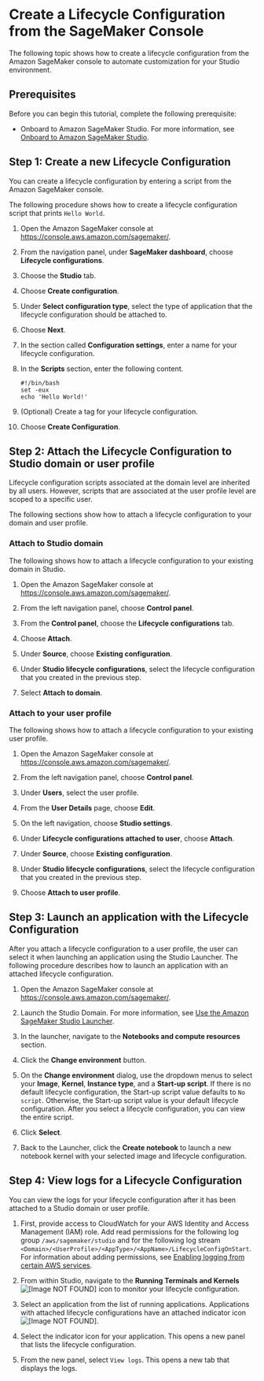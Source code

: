 # Create a Lifecycle Configuration from the SageMaker Console<a name="studio-lcc-create-console"></a>

The following topic shows how to create a lifecycle configuration from the Amazon SageMaker console to automate customization for your Studio environment\.

## Prerequisites<a name="studio-lcc-create-console-prerequisites"></a>

Before you can begin this tutorial, complete the following prerequisite:
+ Onboard to Amazon SageMaker Studio\. For more information, see [Onboard to Amazon SageMaker Studio](https://docs.aws.amazon.com/sagemaker/latest/dg/gs-studio-onboard.html)\.

## Step 1: Create a new Lifecycle Configuration<a name="studio-lcc-create-console-step1"></a>

You can create a lifecycle configuration by entering a script from the Amazon SageMaker console\.

The following procedure shows how to create a lifecycle configuration script that prints `Hello World`\.

1. Open the Amazon SageMaker console at [https://console\.aws\.amazon\.com/sagemaker/](https://console.aws.amazon.com/sagemaker/)\.

1. From the navigation panel, under **SageMaker dashboard**, choose **Lifecycle configurations**\.

1. Choose the **Studio** tab\.

1. Choose **Create configuration**\.

1. Under **Select configuration type**, select the type of application that the lifecycle configuration should be attached to\.

1. Choose **Next**\.

1. In the section called **Configuration settings**, enter a name for your lifecycle configuration\.

1. In the **Scripts** section, enter the following content\.

   ```
   #!/bin/bash
   set -eux
   echo 'Hello World!'
   ```

1. \(Optional\) Create a tag for your lifecycle configuration\.

1. Choose **Create Configuration**\.

## Step 2: Attach the Lifecycle Configuration to Studio domain or user profile<a name="studio-lcc-create-console-step2"></a>

Lifecycle configuration scripts associated at the domain level are inherited by all users\. However, scripts that are associated at the user profile level are scoped to a specific user\. 

The following sections show how to attach a lifecycle configuration to your domain and user profile\.

### Attach to Studio domain<a name="studio-lcc-create-console-step2-domain"></a>

The following shows how to attach a lifecycle configuration to your existing domain in Studio\.

1. Open the Amazon SageMaker console at [https://console\.aws\.amazon\.com/sagemaker/](https://console.aws.amazon.com/sagemaker/)\.

1. From the left navigation panel, choose **Control panel**\.

1. From the **Control panel**, choose the **Lifecycle configurations** tab\.

1. Choose **Attach**\.

1. Under **Source**, choose **Existing configuration**\.

1. Under **Studio lifecycle configurations**, select the lifecycle configuration that you created in the previous step\.

1. Select **Attach to domain**\.

### Attach to your user profile<a name="studio-lcc-create-console-step2-userprofile"></a>

The following shows how to attach a lifecycle configuration to your existing user profile\.

1. Open the Amazon SageMaker console at [https://console\.aws\.amazon\.com/sagemaker/](https://console.aws.amazon.com/sagemaker/)\.

1. From the left navigation panel, choose **Control panel**\.

1. Under **Users**, select the user profile\.

1. From the **User Details** page, choose **Edit**\.

1. On the left navigation, choose **Studio settings**\.

1. Under **Lifecycle configurations attached to user**, choose **Attach**\.

1. Under **Source**, choose **Existing configuration**\.

1. Under **Studio lifecycle configurations**, select the lifecycle configuration that you created in the previous step\.

1. Choose **Attach to user profile**\.

## Step 3: Launch an application with the Lifecycle Configuration<a name="studio-lcc-create-console-step3"></a>

After you attach a lifecycle configuration to a user profile, the user can select it when launching an application using the Studio Launcher\. The following procedure describes how to launch an application with an attached lifecycle configuration\.

1. Open the Amazon SageMaker console at [https://console\.aws\.amazon\.com/sagemaker/](https://console.aws.amazon.com/sagemaker/)\.

1. Launch the Studio Domain\. For more information, see [Use the Amazon SageMaker Studio Launcher](studio-launcher.md)\.

1. In the launcher, navigate to the **Notebooks and compute resources** section\. 

1. Click the **Change environment** button\.

1. On the **Change environment** dialog, use the dropdown menus to select your **Image**, **Kernel**, **Instance type**, and a **Start\-up script**\. If there is no default lifecycle configuration, the Start\-up script value defaults to `No script`\. Otherwise, the Start\-up script value is your default lifecycle configuration\. After you select a lifecycle configuration, you can view the entire script\.

1. Click **Select**\.

1. Back to the Launcher, click the **Create notebook** to launch a new notebook kernel with your selected image and lifecycle configuration\.

## Step 4: View logs for a Lifecycle Configuration<a name="studio-lcc-create-console-step4"></a>

You can view the logs for your lifecycle configuration after it has been attached to a Studio domain or user profile\. 

1. First, provide access to CloudWatch for your AWS Identity and Access Management \(IAM\) role\. Add read permissions for the following log group `/aws/sagemaker/studio` and for the following log stream `<Domain>/<UserProfile>/<AppType>/<AppName>/LifecycleConfigOnStart`\. For information about adding permissions, see [Enabling logging from certain AWS services](https://docs.aws.amazon.com/AmazonCloudWatch/latest/logs/AWS-logs-and-resource-policy.html)\.

1. From within Studio, navigate to the **Running Terminals and Kernels** ![\[Image NOT FOUND\]](http://docs.aws.amazon.com/sagemaker/latest/dg/images/studio/icons/running-terminals-kernels.png) icon to monitor your lifecycle configuration\.

1. Select an application from the list of running applications\. Applications with attached lifecycle configurations have an attached indicator icon ![\[Image NOT FOUND\]](http://docs.aws.amazon.com/sagemaker/latest/dg/images/studio/studio-lcc-indicator-icon.png)\.

1. Select the indicator icon for your application\. This opens a new panel that lists the lifecycle configuration\.

1. From the new panel, select `View logs`\. This opens a new tab that displays the logs\.